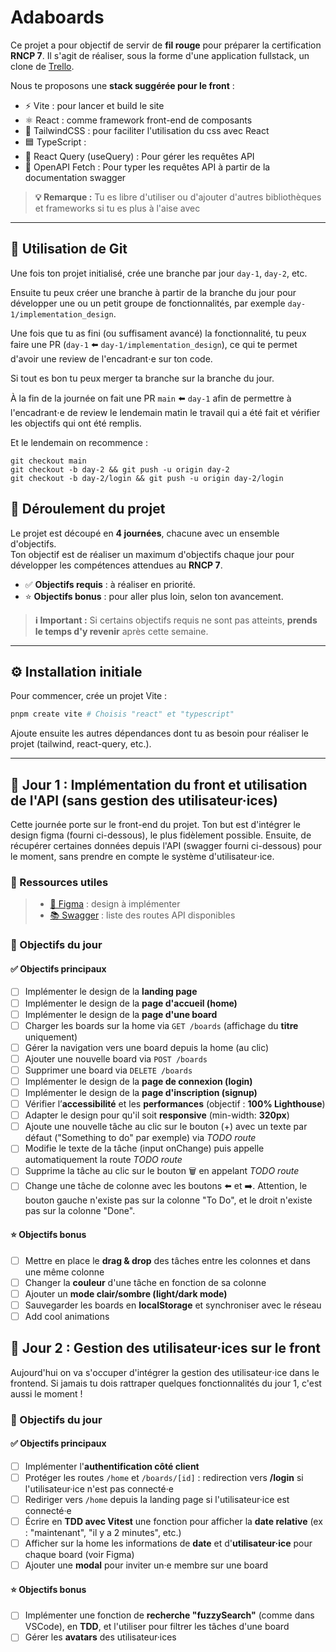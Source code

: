 # Adaboards

Ce projet a pour objectif de servir de **fil rouge** pour préparer la certification **RNCP 7**. Il s'agit de réaliser, sous la forme d'une application fullstack, un clone de [Trello](http://trello.com/).

Nous te proposons une **stack suggérée pour le front** :

- ⚡️ Vite : pour lancer et build le site
- ⚛️ React : comme framework front-end de composants
- 🎨 TailwindCSS : pour faciliter l'utilisation du css avec React
- 🟦 TypeScript :
- 🔗 React Query (useQuery) : Pour gérer les requêtes API
- 📡 OpenAPI Fetch : Pour typer les requêtes API à partir de la documentation swagger

> **💡 Remarque :** Tu es libre d'utiliser ou d'ajouter d'autres bibliothèques et frameworks si tu es plus à l'aise avec

---

## 🐙 Utilisation de Git

Une fois ton projet initialisé, crée une branche par jour `day-1`, `day-2`, etc.

Ensuite tu peux créer une branche à partir de la branche du jour pour développer une ou un petit groupe de fonctionnalités, par exemple `day-1/implementation_design`.

Une fois que tu as fini (ou suffisament avancé) la fonctionnalité, tu peux faire une PR (`day-1` ⬅️ `day-1/implementation_design`), ce qui te permet d'avoir une review de l'encadrant⋅e sur ton code.

Si tout es bon tu peux merger ta branche sur la branche du jour.

À la fin de la journée on fait une PR `main` ⬅️ `day-1` afin de permettre à l'encadrant⋅e de review le lendemain matin le travail qui a été fait et vérifier les objectifs qui ont été remplis.

Et le lendemain on recommence :

```
git checkout main
git checkout -b day-2 && git push -u origin day-2
git checkout -b day-2/login && git push -u origin day-2/login
```

## 🚀 Déroulement du projet

Le projet est découpé en **4 journées**, chacune avec un ensemble d'objectifs.  
Ton objectif est de réaliser un maximum d'objectifs chaque jour pour développer les compétences attendues au **RNCP 7**.

- ✅ **Objectifs requis** : à réaliser en priorité.
- ⭐️ **Objectifs bonus** : pour aller plus loin, selon ton avancement.

> **ℹ️ Important :** Si certains objectifs requis ne sont pas atteints, **prends le temps d'y revenir** après cette semaine.

---

## ⚙️ Installation initiale

Pour commencer, crée un projet Vite :

```bash
pnpm create vite # Choisis "react" et "typescript"
```

Ajoute ensuite les autres dépendances dont tu as besoin pour réaliser le projet (tailwind, react-query, etc.).

---

## 📅 Jour 1 : Implémentation du front et utilisation de l'API (sans gestion des utilisateur·ices)

Cette journée porte sur le front-end du projet. Ton but est d'intégrer le design figma (fourni ci-dessous), le plus fidèlement possible. Ensuite, de récupérer certaines données depuis l'API (swagger fourni ci-dessous) pour le moment, sans prendre en compte le système d'utilisateur⋅ice.

### 📁 Ressources utiles

> - [🎨 Figma](https://www.figma.com/community/file/1483932077241643794) : design à implémenter
> - [📚 Swagger](TODO) : liste des routes API disponibles

### 🎯 Objectifs du jour

#### ✅ Objectifs principaux

- [ ] Implémenter le design de la **landing page**
- [ ] Implémenter le design de la **page d'accueil (home)**
- [ ] Implémenter le design de la **page d'une board**
- [ ] Charger les boards sur la home via `GET /boards` (affichage du **titre** uniquement)
- [ ] Gérer la navigation vers une board depuis la home (au clic)
- [ ] Ajouter une nouvelle board via `POST /boards`
- [ ] Supprimer une board via `DELETE /boards`
- [ ] Implémenter le design de la **page de connexion (login)**
- [ ] Implémenter le design de la **page d'inscription (signup)**
- [ ] Vérifier l’**accessibilité** et les **performances** (objectif : **100% Lighthouse**)
- [ ] Adapter le design pour qu'il soit **responsive** (min-width: **320px**)
- [ ] Ajoute une nouvelle tâche au clic sur le bouton (+) avec un texte par défaut ("Something to do" par exemple) via _TODO route_
- [ ] Modifie le texte de la tâche (input onChange) puis appelle automatiquement la route _TODO route_
- [ ] Supprime la tâche au clic sur le bouton 🗑️ en appelant _TODO route_
- [ ] Change une tâche de colonne avec les boutons ⬅️ et ➡️. Attention, le bouton gauche n'existe pas sur la colonne "To Do", et le droit n'existe pas sur la colonne "Done".

#### ⭐️ Objectifs bonus

- [ ] Mettre en place le **drag & drop** des tâches entre les colonnes et dans une même colonne
- [ ] Changer la **couleur** d'une tâche en fonction de sa colonne
- [ ] Ajouter un **mode clair/sombre (light/dark mode)**
- [ ] Sauvegarder les boards en **localStorage** et synchroniser avec le réseau
- [ ] Add cool animations

## 📅 Jour 2 : Gestion des utilisateur·ices sur le front

Aujourd'hui on va s'occuper d'intégrer la gestion des utilisateur⋅ice dans le frontend. Si jamais tu dois rattraper quelques fonctionnalités du jour 1, c'est aussi le moment !

### 🎯 Objectifs du jour

#### ✅ Objectifs principaux

- [ ] Implémenter l'**authentification côté client**
- [ ] Protéger les routes `/home` et `/boards/[id]` : redirection vers **/login** si l'utilisateur·ice n'est pas connecté·e
- [ ] Rediriger vers `/home` depuis la landing page si l'utilisateur·ice est connecté·e
- [ ] Écrire en **TDD avec Vitest** une fonction pour afficher la **date relative** (ex : "maintenant", "il y a 2 minutes", etc.)
- [ ] Afficher sur la home les informations de **date** et d'**utilisateur·ice** pour chaque board (voir Figma)
- [ ] Ajouter une **modal** pour inviter un·e membre sur une board

#### ⭐️ Objectifs bonus

- [ ] Implémenter une fonction de **recherche "fuzzySearch"** (comme dans VSCode), en **TDD**, et l'utiliser pour filtrer les tâches d'une board
- [ ] Gérer les **avatars** des utilisateur·ices
